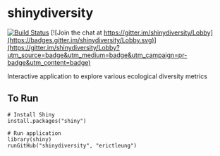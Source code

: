 # shinydiversity

[![Build Status](https://travis-ci.org/erictleung/shinydiversity.svg?branch=master)](https://travis-ci.org/erictleung/shinydiversity)
[![Join the chat at https://gitter.im/shinydiversity/Lobby](https://badges.gitter.im/shinydiversity/Lobby.svg)](https://gitter.im/shinydiversity/Lobby?utm_source=badge&utm_medium=badge&utm_campaign=pr-badge&utm_content=badge)

Interactive application to explore various ecological diversity metrics

## To Run

```
# Install Shiny
install.packages("shiny")

# Run application
library(shiny)
runGitHub("shinydiversity", "erictleung")
```
